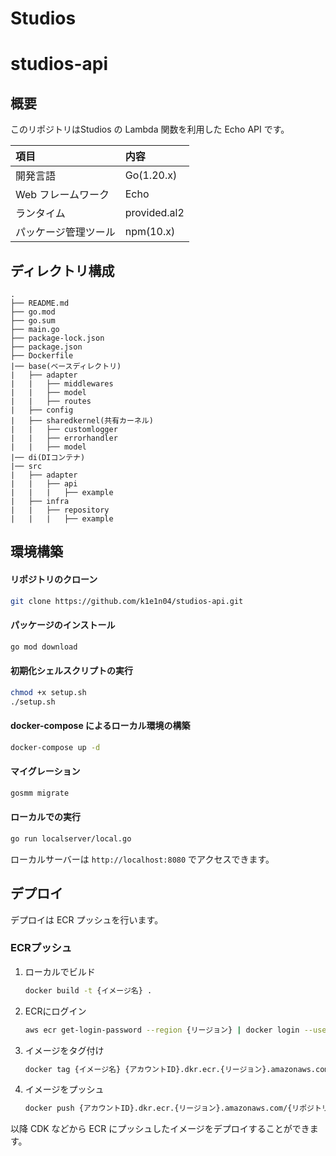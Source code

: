 # Studios

# studios-api
## 概要
このリポジトリはStudios の Lambda 関数を利用した Echo API です。

| 項目          | 内容           |
|:------------|:-------------|
| 開発言語        | Go(1.20.x)   |
| Web フレームワーク | Echo         |
| ランタイム       | provided.al2 |
| パッケージ管理ツール  | npm(10.x)    |

## ディレクトリ構成

```
.
├── README.md
├── go.mod
├── go.sum
├── main.go
├── package-lock.json
├── package.json
├── Dockerfile
|── base(ベースディレクトリ)
|   ├── adapter
|   |   ├── middlewares
|   |   ├── model
|   |   ├── routes
|   ├── config
|   ├── sharedkernel(共有カーネル)
|   |   ├── customlogger
|   |   ├── errorhandler
|   |   ├── model
|── di(DIコンテナ)
|── src
|   ├── adapter
|   |   ├── api
|   |   |   ├── example
|   ├── infra
|   |   ├── repository
|   |   |   ├── example
```

## 環境構築
#### リポジトリのクローン
```bash
git clone https://github.com/k1e1n04/studios-api.git
```

#### パッケージのインストール
```bash
go mod download
```

#### 初期化シェルスクリプトの実行
```bash
chmod +x setup.sh
./setup.sh
```

#### docker-compose によるローカル環境の構築
```bash
docker-compose up -d
```

#### マイグレーション
```bash
gosmm migrate
```

#### ローカルでの実行
```bash
go run localserver/local.go
```

ローカルサーバーは `http://localhost:8080` でアクセスできます。

## デプロイ
デプロイは ECR プッシュを行います。

### ECRプッシュ
1. ローカルでビルド
    ```bash
    docker build -t {イメージ名} .
    ```

2. ECRにログイン
    ```bash
    aws ecr get-login-password --region {リージョン} | docker login --username AWS --password-stdin {アカウントID}.dkr.ecr.{リージョン}.amazonaws.com
    ```

3. イメージをタグ付け
    ```bash
    docker tag {イメージ名} {アカウントID}.dkr.ecr.{リージョン}.amazonaws.com/{リポジトリ名}:{タグ名}
    ```
   
4. イメージをプッシュ
    ```bash
    docker push {アカウントID}.dkr.ecr.{リージョン}.amazonaws.com/{リポジトリ名}:{タグ名}
    ```
   
以降 CDK などから ECR にプッシュしたイメージをデプロイすることができます。
